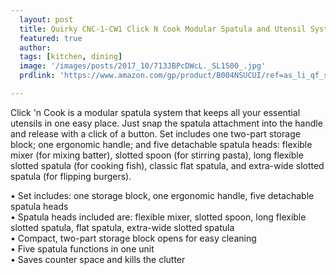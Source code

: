 ```yaml
---
  layout: post
  title: Quirky CNC-1-CW1 Click N Cook Modular Spatula and Utensil System
  featured: true
  author: 
  tags: [kitchen, dining]
  image: '/images/posts/2017_10/713JBPcDWcL._SL1500_.jpg'
  prdlink: 'https://www.amazon.com/gp/product/B004NSUCUI/ref=as_li_qf_sp_asin_il_tl?ie=UTF8&tag=ehdwhqkr-20&camp=1789&creative=9325&linkCode=as2&creativeASIN=B004NSUCUI&linkId=b1509c6ca37ea977c5d1512d901098a3'

---
```


Click 'n Cook is a modular spatula system that keeps all your essential utensils in one easy place. Just snap the spatula attachment into the handle and release with a click of a button. Set includes one two-part storage block; one ergonomic handle; and five detachable spatula heads: flexible mixer (for mixing batter), slotted spoon (for stirring pasta), long flexible slotted spatula (for cooking fish), classic flat spatula, and extra-wide slotted spatula (for flipping burgers).

• Set includes: one storage block, one ergonomic handle, five detachable spatula heads <br>
• Spatula heads included are: flexible mixer, slotted spoon, long flexible slotted spatula, flat spatula, extra-wide slotted spatula<br>
• Compact, two-part storage block opens for easy cleaning<br>
• Five spatula functions in one unit<br>
• Saves counter space and kills the clutter<br>